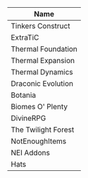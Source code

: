 | Name                |
|---------------------|
| Tinkers Construct   |
| ExtraTiC            |
| Thermal Foundation  |
| Thermal Expansion   |
| Thermal Dynamics    |
| Draconic Evolution  |
| Botania             |
| Biomes O' Plenty    |
| DivineRPG           |
| The Twilight Forest |
| NotEnoughItems      |
| NEI Addons          |
| Hats                |